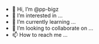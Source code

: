- 👋 Hi, I’m @pp-bigz
- 👀 I’m interested in ...
- 🌱 I’m currently learning ...
- 💞️ I’m looking to collaborate on ...
- 📫 How to reach me ...

<!---
pp-bigz/pp-bigz is a ✨ special ✨ repository because its `README.md` (this file) appears on your GitHub profile.
You can click the Preview link to take a look at your changes.
--->
